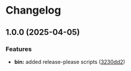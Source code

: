 # Changelog

## 1.0.0 (2025-04-05)


### Features

* **bin:** added release-please scripts ([3230dd2](https://github.com/AvdienkoSergey/catch-coin/commit/3230dd2b1e1506de62a0f61ebce47445e9b43f93))
